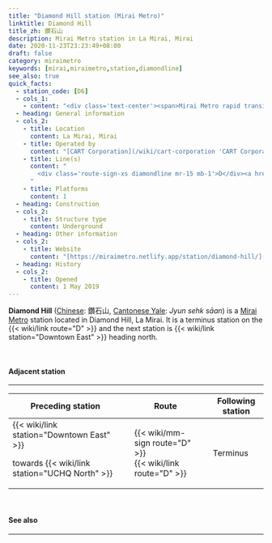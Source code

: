```yaml
---
title: "Diamond Hill station (Mirai Metro)"
linktitle: Diamond Hill
title_zh: 鑽石山
description: Mirai Metro station in La Mirai, Mirai
date: 2020-11-23T23:23:49+08:00
draft: false
category: miraimetro
keywords: [mirai,miraimetro,station,diamondline]
see_also: true
quick_facts:
  - station_code: [D6]
  - cols_1:
    - content: "<div class='text-center'><span>Mirai Metro rapid transit station</span></div>"
  - heading: General information
  - cols_2:
    - title: Location
      content: La Mirai, Mirai
    - title: Operated by
      content: "[CART Corporation](/wiki/cart-corporation 'CART Corporation')"
    - title: Line(s)
      content: "
        <div class='route-sign-xs diamondline mr-15 mb-1'>D</div><a href='/wiki/diamond-line' title='Diamond Line'>Diamond Line</a>
      "
    - title: Platforms
      content: 1
  - heading: Construction
  - cols_2:
    - title: Structure type
      content: Underground
  - heading: Other information
  - cols_2:
    - title: Website
      content: "[https://miraimetro.netlify.app/station/diamond-hill/](/station/diamond-hill)"
  - heading: History
  - cols_2:
    - title: Opened
      content: 1 May 2019
---
```


**Diamond Hill** ([Chinese](https://en.wikipedia.org/wiki/Traditional_Chinese_characters "Traditional Chinese characters"): 鑽石山, [Cantonese Yale](https://en.wikipedia.org/wiki/Yale_romanization_of_Cantonese "Yale romanization of Cantonese"): *Jyun sehk sāan*) is a [Mirai Metro]() station located in Diamond Hill, La Mirai. It is a terminus station on the {{< wiki/link route="D" >}} and the next station is {{< wiki/link station="Downtown East" >}} heading north.

<br>

#### Adjacent station

---

<div class="table-responsive">
  <table class="table table-bordered table-600 text-center">
    <thead class="thead-light">
      <tr>
        <th class="w-35">Preceding station</th>
        <th colspan="3">Route</th>
        <th class="w-35">Following station</th>
      </tr>
    </thead>
    <tbody>
      <tr>
        <td>
          {{< wiki/link station="Downtown East" >}}
          <p class="small font-italic mb-0">towards {{< wiki/link station="UCHQ North" >}}</p>
        </td>
        <td class="diamondline"></td>
        <td class="w-30">
          <div class="mb-05">
            {{< wiki/mm-sign route="D" >}}
          </div>
          {{< wiki/link route="D" >}}
        </td>
        <td class="diamondline"></td>
        <td class="font-italic">Terminus</td>
      </tr>
    </tbody>
  </table>
</div>

<br>

#### See also

---